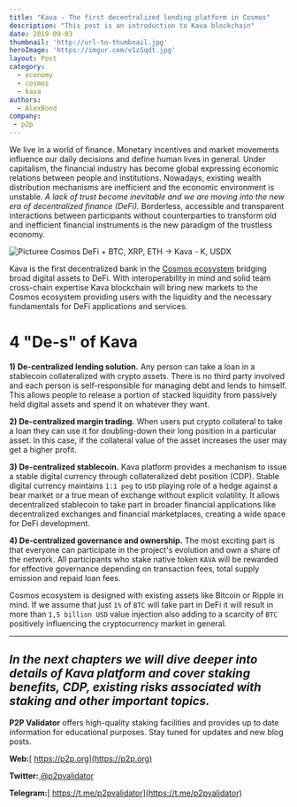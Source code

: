 ```yaml
---
title: "Kava - The first decentralized lending platform in Cosmos"
description: "This post is an introduction to Kava blockchain"
date: 2019-09-03
thumbnail: 'http://url-to-thumbnail.jpg'
heroImage: 'https://imgur.com/v1zSqdt.jpg'
layout: Post
category:
  - economy
  - cosmos
  - kava
authors:
  - AlexBond
company:
 - p2p
---
```


We live in a world of finance. Monetary incentives and market movements influence our daily decisions and define human lives in general. Under capitalism, the financial industry has become global expressing economic relations between people and institutions. Nowadays, existing wealth distribution mechanisms are inefficient and the economic environment is unstable. *A lack of trust become inevitable and we are moving into the new era of decentralized finance (DeFi).* Borderless, accessible and transparent interactions between participants without counterparties to transform old and inefficient financial instruments is the new paradigm of the trustless economy.   

![Picturee Cosmos DeFi + BTC, XRP, ETH -> Kava - K, USDX](https://imgur.com/T8DKKpE.jpg)

Kava is the first decentralized bank in the [Cosmos ecosystem](https://economy.p2p.org/introduction-to-cosmos-economy) bridging broad digital assets to DeFi. With interoperability in mind and solid team cross-chain expertise Kava blockchain will bring new markets to the Cosmos ecosystem providing users with the liquidity and the necessary fundamentals for DeFi applications and services.

# 4 "De-s" of Kava

**1) De-centralized lending solution.** Any person can take a loan in a stablecoin collateralized with crypto assets. There is no third party involved and each person is self-responsible for managing debt and lends to himself. This allows people to release a portion of stacked liquidity from passively held digital assets and spend it on whatever they want.

**2) De-centralized margin trading.** When users put crypto collateral to take a loan they can use it for doubling-down their long position in a particular asset. In this case, if the collateral value of the asset increases the user may get a higher profit.

**3) De-centralized stablecoin.** Kava platform provides a mechanism to issue a stable digital currency through collateralized debt position (CDP). Stable digital currency maintains `1:1 peg` to `USD` playing role of a hedge against a bear market or a true mean of exchange without explicit volatility. It allows decentralized stablecoin to take part in broader financial applications like decentralized exchanges and financial marketplaces, creating a wide space for DeFi development.

**4) De-centralized governance and ownership.** The most exciting part is that everyone can participate in the project's evolution and own a share of the network. All participants who stake native token `KAVA` will be rewarded for effective governance depending on transaction fees, total supply emission and repaid loan fees. 

Cosmos ecosystem is designed with existing assets like Bitcoin or Ripple in mind. If we assume that just `1%` of `BTC` will take part in DeFi it will result in more than `1,5 billion USD` value injection also adding to a scarcity of `BTC` positively influencing the cryptocurrency market in general.

--------
*In the next chapters we will dive deeper into details of Kava platform and cover staking benefits, CDP, existing risks associated with staking and other important topics.*
--------

**P2P Validator** offers high-quality staking facilities and provides up to date information for educational purposes. Stay tuned for updates and new blog posts.

**Web:**[ https://p2p.org](https://p2p.org)

**Twitter:**[ @p2pvalidator](https://twitter.com/p2pvalidator)

**Telegram:**[ https://t.me/p2pvalidator](https://t.me/p2pvalidator)
